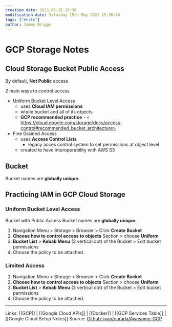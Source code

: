 ```yaml
---
creation date: 2021-05-15 15:38
modification date: Saturday 15th May 2021 15:38:46
tags: ["#note"]
author: Jimmy Briggs
---
```


# GCP Storage Notes

## Cloud Storage Bucket Public Access

By default, **Not Public** access

2 main ways to control access

- Uniform Bucket Level Access
  - uses **Cloud IAM permissions** 
  - whole bucket and all of its objects
  - **GCP recommended practice** - < https://cloud.google.com/storage/docs/access-control#recommended_bucket_architecture>
- Fine Grained Access
  - uses **Access Control Lists**
    - legacy acces control system to set permissions at object level
  - created to have interoperability with AWS S3

## Bucket 

Bucket names are **globally unique.**

## Practicing IAM in GCP Cloud Storage

### Uniform Bucket Level Access

Bucket with Public Access
Bucket names are **globally unique.**

1. Navigation Menu > Storage > Browser > Click **Create Bucket**
2. **Choose how to control access to objects** Section > choose **Uniform**
3. **Bucket List** > **Kebab Menu** (3 vertical dot) of the Bucket > Edit bucket permissions
4. Choose the policy to be attached.

### Limited Access 

1. Navigation Menu > Storage > Browser > Click **Create Bucket**
2. **Choose how to control access to objects** Section > choose **Uniform**
3. **Bucket List** > **Kebab Menu** (3 vertical dot) of the Bucket > Edit bucket permissions
4. Choose the policy to be attached.

***
Links:  [[GCP]] | [[Google Cloud APIs]] | [[Docker]] | [[GCP Services Table]] | [[Google Cloud Setup Notes]]
Source: [Github: ivan/curada/Awesome-GCP](https://github.com/ivan-curada/Awesome-GCP)